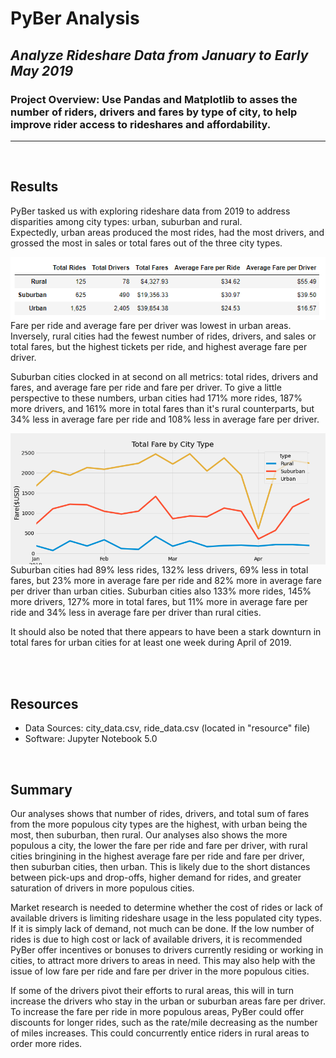 # PyBer Analysis
## *Analyze Rideshare Data from January to Early May 2019*
### Project Overview: Use Pandas and Matplotlib to asses the number of riders, drivers and fares by type of city, to help improve rider access to rideshares and affordability. 
---
</br>

## Results 
PyBer tasked us with exploring rideshare data from 2019 to address disparities among city types: urban, suburban and rural.
</br>
Expectedly, urban areas produced the most rides, had the most drivers, and grossed the most in sales or total fares out of the three city types.
</br>

<img align="right" src="https://github.com/ajcurtis916/PyBer_analysis/blob/main/resources/df_summary.png" width="600" />

Fare per ride and average fare per driver was lowest in urban areas. Inversely, rural cities had the fewest number of rides, drivers, and sales or total fares, but the highest tickets per ride, and highest average fare per driver.

Suburban cities clocked in at second on all metrics: total rides, drivers and fares, and average fare per ride and fare per driver.  To give a little perspective to these numbers, urban cities had 171% more rides, 187% more drivers, and 161% more in total fares than it's rural counterparts, but 34% less in average fare per ride and 108% less in average fare per driver.

<img align="left" src="https://github.com/ajcurtis916/PyBer_analysis/blob/main/resources/fares_graph.png" width="600" />

Suburban cities had 89% less rides, 132% less drivers, 69% less in total fares, but 23% more in average fare per ride and 82% more in average fare per driver than urban cities.  Suburban cities also 133% more rides, 145% more drivers, 127% more in total fares, but 11% more in average fare per ride and 34% less in average fare per driver than rural cities.
</br>

It should also be noted that there appears to have been a stark downturn in total fares for urban cities for at least one week during April of 2019.

</br>
</br>

## Resources
- Data Sources: city_data.csv, ride_data.csv (located in "resource" file)
- Software: Jupyter Notebook 5.0
</br>

## Summary
Our analyses shows that number of rides, drivers, and total sum of fares from the more populous city types are the highest, with urban being the most, then suburban, then rural.  Our analyses also shows the more populous a city, the lower the fare per ride and fare per driver, with rural cities bringining in the highest average fare per ride and fare per driver, then suburban cities, then urban.  This is likely due to the short distances between pick-ups and drop-offs, higher demand for rides, and greater saturation of drivers in more populous cities.

Market research is needed to determine whether the cost of rides or lack of available drivers is limiting rideshare usage in the less populated city types.  If it is simply lack of demand, not much can be done.  If the low number of rides is due to high cost or lack of available drivers, it is recommended PyBer offer incentives or bonuses to drivers currently residing or working in cities, to attract more drivers to areas in need.  This may also help with the issue of low fare per ride and fare per driver in the more populous cities.

If some of the drivers pivot their efforts to rural areas, this will in turn increase the drivers who stay in the urban or suburban areas fare per driver. To increase the fare per ride in more populous areas, PyBer could offer discounts for longer rides, such as the rate/mile decreasing as the number of miles increases.  This could concurrently entice riders in rural areas to order more rides.
